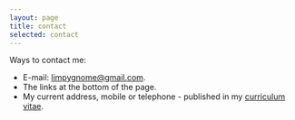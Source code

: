 ```yaml
---
layout: page
title: contact
selected: contact
---
```


Ways to contact me:
- E-mail: [limpygnome@gmail.com](mailto:limpygnome@gmail.com).
- The links at the bottom of the page.
- My current address, mobile or telephone - published in my [curriculum vitae](/cv).
